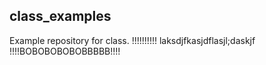 ## class_examples
Example repository for class.
!!!!!!!!!!
laksdjfkasjdflasjl;daskjf
!!!!BOBOBOBOBOBBBBB!!!!
